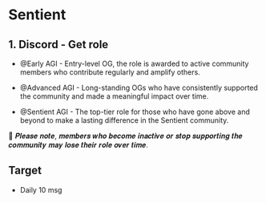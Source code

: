 # Sentient

## 1. Discord - Get role

- @Early AGI - Entry-level OG, the role is awarded to active community members who contribute regularly and amplify others.

- @Advanced AGI - Long-standing OGs who have consistently supported the community and made a meaningful impact over time.

- @Sentient AGI - The top-tier role for those who have gone above and beyond to make a lasting difference in the Sentient community.

🚨 𝑷𝒍𝒆𝒂𝒔𝒆 𝒏𝒐𝒕𝒆, 𝒎𝒆𝒎𝒃𝒆𝒓𝒔 𝒘𝒉𝒐 𝒃𝒆𝒄𝒐𝒎𝒆 𝒊𝒏𝒂𝒄𝒕𝒊𝒗𝒆 𝒐𝒓 𝒔𝒕𝒐𝒑 𝒔𝒖𝒑𝒑𝒐𝒓𝒕𝒊𝒏𝒈 𝒕𝒉𝒆 𝒄𝒐𝒎𝒎𝒖𝒏𝒊𝒕𝒚 𝒎𝒂𝒚 𝒍𝒐𝒔𝒆 𝒕𝒉𝒆𝒊𝒓 𝒓𝒐𝒍𝒆 𝒐𝒗𝒆𝒓 𝒕𝒊𝒎𝒆.

## Target 
- Daily 10 msg
